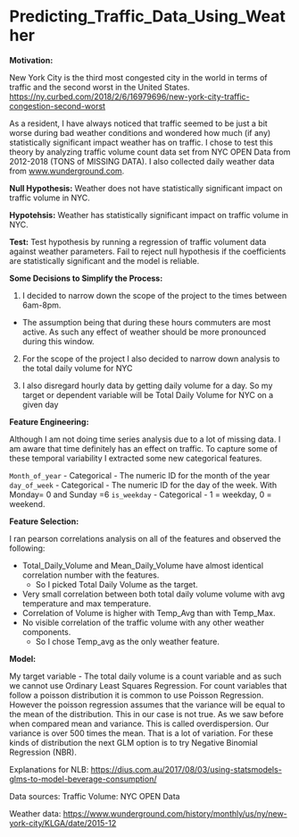 # Predicting_Traffic_Data_Using_Weather

**Motivation:** 

New York City is the third most congested city in the world in terms of traffic and the second worst in the United States. https://ny.curbed.com/2018/2/6/16979696/new-york-city-traffic-congestion-second-worst

As a resident, I have always noticed that traffic seemed to be just a bit worse during bad weather conditions and wondered how much (if any) statistically significant impact weather has on traffic. I chose to test this theory by analyzing traffic volume count data set from NYC OPEN Data from 2012-2018 (TONS of MISSING DATA). I also collected daily weather data from www.wunderground.com.

**Null Hypothesis:** Weather does not have statistically significant impact on traffic volume in NYC.

**Hypotehsis:** Weather has statistically significant impact on traffic volume in NYC.

**Test:** Test hypothesis by running a regression of traffic volument data against weather parameters. Fail to reject null hypothesis if the coefficients are statistically significant and the model is reliable.



**Some Decisions to Simplify the Process:**

1) I decided to narrow down the scope of the project to the times between 6am-8pm.

  * The assumption being that during these hours commuters are most active. As such any effect of weather should be more pronounced during this window.

2) For the scope of the project I also decided to narrow down analysis to the total daily volume for NYC

3) I also disregard hourly data by getting daily volume for a day. So my target or dependent variable will be Total Daily Volume for NYC on a given day

**Feature Engineering:**

Although I am not doing time series analysis due to a lot of missing data. I am aware that time definitely has an effect on traffic. To capture some of these temporal variability I extracted some new categorical features.

`Month_of_year` - Categorical - The numeric ID for the month of the year
`day_of_week` - Categorical - The numeric ID for the day of the week. With Monday= 0 and Sunday =6
`is_weekday` - Categorical - 1 = weekday, 0 = weekend.

**Feature Selection:** 

I ran pearson correlations analysis on all of the features and observed the following: 

* Total_Daily_Volume and Mean_Daily_Volume have almost identical correlation number with the features.
  * So I picked Total Daily Volume as the target.
* Very small correlation between both total daily volume volume with avg temperature and max temperature.
* Correlation of Volume is higher with Temp_Avg than with Temp_Max.
* No visible correlation of the traffic volume with any other weather components.
  * So I chose Temp_avg as the only weather feature.


**Model:**

My target variable - The total daily volume is a count variable and as such we cannot use Ordinary Least Squares Regression.
For count variables that follow a poisson distribution it is common to use Poisson Regression.
However the poisson regression assumes that the variance will be equal to the mean of the distribution. This in our case is not true. As we saw before when compared mean and variance. This is called overdispersion. Our variance is over 500 times the mean. That is a lot of variation. For these kinds of distribution the next GLM option is to try Negative Binomial Regression (NBR).

Explanations for NLB: 
https://dius.com.au/2017/08/03/using-statsmodels-glms-to-model-beverage-consumption/

Data sources: 
Traffic Volume: NYC OPEN Data

Weather data:  https://www.wunderground.com/history/monthly/us/ny/new-york-city/KLGA/date/2015-12
